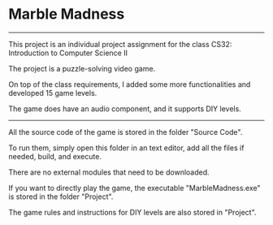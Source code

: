 # Marble Madness 

---

This project is an individual project assignment for the class CS32: Introduction to Computer Science II

The project is a puzzle-solving video game.

On top of the class requirements, I added some more functionalities and developed 15 game levels.

The game does have an audio component, and it supports DIY levels.

---

All the source code of the game is stored in the folder "Source Code".

To run them, simply open this folder in an text editor, add all the files if needed, build, and execute.

There are no external modules that need to be downloaded.

If you want to directly play the game, the executable "MarbleMadness.exe" is stored in the folder "Project".

The game rules and instructions for DIY levels are also stored in "Project".
